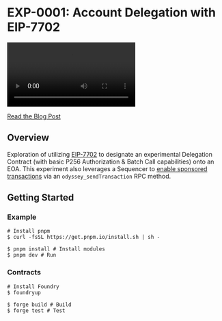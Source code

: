# EXP-0001: Account Delegation with EIP-7702

<video src="/.github/exp-0001.mp4" controls></video>

[Read the Blog Post](https://www.ithaca.xyz/writings/exp-0001)

## Overview

Exploration of utilizing [EIP-7702](https://eips.ethereum.org/EIPS/eip-7702) to designate an experimental Delegation Contract (with basic P256 Authorization & Batch Call capabilities) onto an EOA. This experiment also leverages a Sequencer to [enable sponsored transactions](https://ithaca.xyz/writings/orc-0001) via an `odyssey_sendTransaction` RPC method. 

## Getting Started

### Example 

```shell
# Install pnpm
$ curl -fsSL https://get.pnpm.io/install.sh | sh - 

$ pnpm install # Install modules
$ pnpm dev # Run
```

### Contracts

```shell
# Install Foundry
$ foundryup

$ forge build # Build
$ forge test # Test
```

